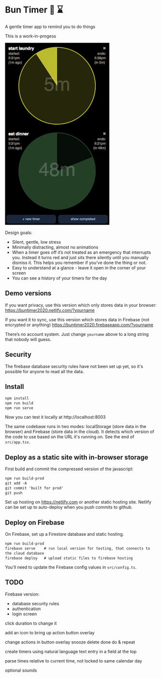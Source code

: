 # Bun Timer 🐰 ⌛

A gentle timer app to remind you to do things

This is a work-in-progess

![](screenshot.png)

Design goals:

* Silent, gentle, low stress
* Minimally distracting, almost no animations
* When a timer goes off it’s not treated as an emergency that interrupts you. Instead it turns red and just sits there silently until you manually dismiss it. This helps you remember if you’ve done the thing or not.
* Easy to understand at a glance - leave it open in the corner of your screen
* You can see a history of your timers for the day

## Demo versions

If you want privacy, use this version which only stores data in your browser:
https://buntimer2020.netlify.com/?yourname

If you want it to sync, use this version which stores data in Firebase (not encrypted or anything)
https://buntimer2020.firebaseapp.com/?yourname

There’s no account system. Just change `yourname` above to a long string that nobody will guess.

## Security

The firebase database security rules have not been set up yet, so it's possible for anyone to read all the data.

## Install

```
npm install
npm run build
npm run serve
```
Now you can test it locally at http://localhost:8003

The same codebase runs in two modes: localStorage (store data in the browser) and Firebase (store data in the cloud).  It detects which version of the code to use based on the URL it's running on.  See the end of `src/app.tsx`.

## Deploy as a static site with in-browser storage

First build and commit the compressed version of the javascript:

```
npm run build-prod
git add -A
git commit 'built for prod'
git push
```

Set up hosting on https://netlify.com or another static hosting site.  Netlify can be set up to auto-deploy when you push commits to github.

## Deploy on Firebase

On Firebase, set up a Firestore database and static hosting.

```
npm run build-prod
firebase serve    # run local version for testing, that connects to the cloud database
firebase deploy   # upload static files to firebase hosting
```

You'll need to update the Firebase config values in `src/config.ts`.

## TODO

Firebase version:
* database security rules
* authentication
* login screen

click duration to change it

add an icon to bring up action button overlay

change actions in button overlay
    snooze
    delete
    done
    do & repeat

create timers using natural language text entry in a field at the top

parse times relative to current time, not locked to same calendar day

optional sounds
